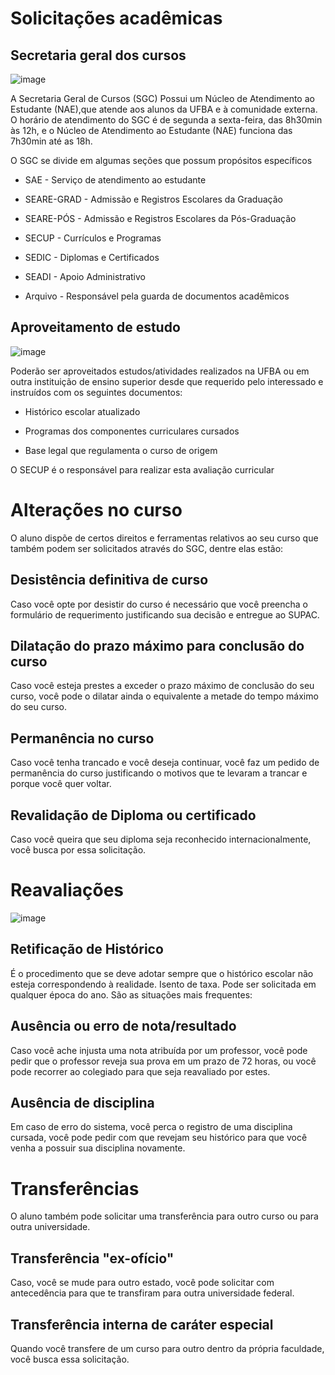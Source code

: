 Solicitações acadêmicas
=======================

Secretaria geral dos cursos
---------------------------

![image](../images/sgc.jpg)

A Secretaria Geral de Cursos (SGC) Possui um Núcleo de Atendimento ao
Estudante (NAE),que atende aos alunos da UFBA e à comunidade externa. O
horário de atendimento do SGC é de segunda a sexta-feira, das 8h30min às
12h, e o Núcleo de Atendimento ao Estudante (NAE) funciona das 7h30min
até as 18h.

O SGC se divide em algumas seções que possum propósitos específicos

-   SAE - Serviço de atendimento ao estudante

-   SEARE-GRAD - Admissão e Registros Escolares da Graduação

-   SEARE-PÓS - Admissão e Registros Escolares da Pós-Graduação

-   SECUP - Currículos e Programas

-   SEDIC - Diplomas e Certificados

-   SEADI - Apoio Administrativo

-   Arquivo - Responsável pela guarda de documentos acadêmicos

Aproveitamento de estudo
------------------------

![image](../images/historico.jpg)

Poderão ser aproveitados estudos/atividades realizados na UFBA ou em
outra instituição de ensino superior desde que requerido pelo
interessado e instruídos com os seguintes documentos:

-   Histórico escolar atualizado

-   Programas dos componentes curriculares cursados

-   Base legal que regulamenta o curso de origem

  
  O SECUP é o responsável para realizar esta avaliação curricular

Alterações no curso
===================

O aluno dispõe de certos direitos e ferramentas relativos ao seu curso
que também podem ser solicitados através do SGC, dentre elas estão:

Desistência definitiva de curso
-------------------------------

Caso você opte por desistir do curso é necessário que você preencha o
formulário de requerimento justificando sua decisão e entregue ao SUPAC.

Dilatação do prazo máximo para conclusão do curso
-------------------------------------------------

Caso você esteja prestes a exceder o prazo máximo de conclusão do seu
curso, você pode o dilatar ainda o equivalente a metade do tempo máximo
do seu curso.

Permanência no curso
--------------------

Caso você tenha trancado e você deseja continuar, você faz um pedido de
permanência do curso justificando o motivos que te levaram a trancar e
porque você quer voltar.

Revalidação de Diploma ou certificado
-------------------------------------

Caso você queira que seu diploma seja reconhecido internacionalmente,
você busca por essa solicitação.

Reavaliações
============

![image](../images/reavaliacoes.jpg)

  
Retificação de Histórico
------------------------

É o procedimento que se deve adotar sempre que o histórico escolar não
esteja correspondendo à realidade. Isento de taxa. Pode ser solicitada
em qualquer época do ano. São as situações mais frequentes:

Ausência ou erro de nota/resultado
----------------------------------

Caso você ache injusta uma nota atribuída por um professor, você pode
pedir que o professor reveja sua prova em um prazo de 72 horas, ou você
pode recorrer ao colegiado para que seja reavaliado por estes.

Ausência de disciplina
----------------------

Em caso de erro do sistema, você perca o registro de uma disciplina
cursada, você pode pedir com que revejam seu histórico para que você
venha a possuir sua disciplina novamente.

Transferências
==============

O aluno também pode solicitar uma transferência para outro curso ou para
outra universidade.

Transferência "ex-ofício"
-------------------------

Caso, você se mude para outro estado, você pode solicitar com
antecedência para que te transfiram para outra universidade federal.

Transferência interna de caráter especial
-----------------------------------------

Quando você transfere de um curso para outro dentro da própria
faculdade, você busca essa solicitação.


